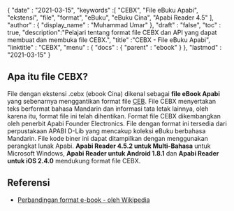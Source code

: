 {
  "date" : "2021-03-15",
  "keywords" :[ "CEBX", "File eBuku Apabi", "ekstensi", "file", "format", "eBuku", "eBuku Cina", "Apabi Reader 4.5" ],
  "author" : {
    "display_name" : "Muhammad Umar"
},
  "draft" : "false",
  "toc" : true,
  "description":"Pelajari tentang format file CEBX dan API yang dapat membuat dan membuka file CEBX.",
  "title" :"CEBX - File eBuku Apabi",
  "linktitle" : "CEBX",
  "menu" : {
    "docs" : {
      "parent" : "ebook"
}
},
  "lastmod" : "2021-03-15"
}

## Apa itu file CEBX?

File dengan ekstensi .cebx (ebook Cina) dikenal sebagai **file eBook Apabi** yang sebenarnya menggantikan format file [CEB](/id/ebook/ceb/). File CEBX menyertakan teks berformat bahasa Mandarin dan informasi tata letak lainnya, oleh karena itu, format file ini telah dihentikan. Format file CEBX dikembangkan oleh penerbit Apabi Founder Electronics. File dengan format ini tersedia dari perpustakaan APABI D-Lib yang mencakup koleksi eBuku berbahasa Mandarin. File kode biner ini dapat ditampilkan dengan menggunakan perangkat lunak Apabi. **Apabi Reader 4.5.2 untuk Multi-Bahasa** untuk Microsoft Windows, **Apabi Reader untuk Android 1.8.1** dan **Apabi Reader untuk iOS 2.4.0** mendukung format file CEBX.

## Referensi

* [Perbandingan format e-book - oleh Wikipedia](https://en.wikipedia.org/wiki/Comparison_of_e-book_formats)

